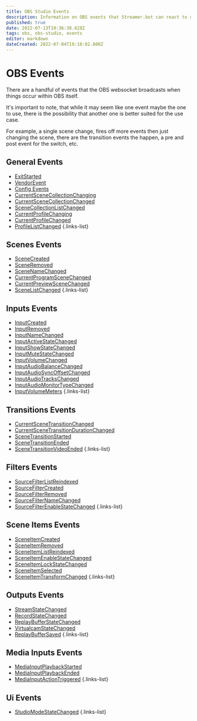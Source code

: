 ```yaml
---
title: OBS Studio Events
description: Information on OBS events that Streamer.bot can react to using actions.
published: true
date: 2022-07-13T19:36:38.828Z
tags: obs, obs-studio, events
editor: markdown
dateCreated: 2022-07-04T19:18:02.800Z
---
```


# OBS Events

There are a handful of events that the OBS websocket broadcasts when things occur within OBS itself.

It's important to note, that while it may seem like one event maybe the one to use, there is the possibility that another one is better suited for the use case.

For example, a single scene change, fires off more events then just changing the scene, there are the transition events the happen, a pre and post event for the switch, etc.

## General Events
* [ExitStarted]()
* [VendorEvent]()
* [Config Events]()
* [CurrentSceneCollectionChanging]()
* [CurrentSceneCollectionChanged]()
* [SceneCollectionListChanged]()
* [CurrentProfileChanging]()
* [CurrentProfileChanged]()
* [ProfileListChanged]()
{.links-list}
## Scenes Events
* [SceneCreated]()
* [SceneRemoved]()
* [SceneNameChanged]()
* [CurrentProgramSceneChanged]()
* [CurrentPreviewSceneChanged]()
* [SceneListChanged]()
{.links-list}
## Inputs Events
* [InputCreated]()
* [InputRemoved]()
* [InputNameChanged]()
* [InputActiveStateChanged]()
* [InputShowStateChanged]()
* [InputMuteStateChanged]()
* [InputVolumeChanged]()
* [InputAudioBalanceChanged]()
* [InputAudioSyncOffsetChanged]()
* [InputAudioTracksChanged]()
* [InputAudioMonitorTypeChanged]()
* [InputVolumeMeters]()
{.links-list}
## Transitions Events
* [CurrentSceneTransitionChanged]()
* [CurrentSceneTransitionDurationChanged]()
* [SceneTransitionStarted]()
* [SceneTransitionEnded]()
* [SceneTransitionVideoEnded]()
{.links-list}
## Filters Events
* [SourceFilterListReindexed]()
* [SourceFilterCreated]()
* [SourceFilterRemoved]()
* [SourceFilterNameChanged]()
* [SourceFilterEnableStateChanged]()
{.links-list}
## Scene Items Events
* [SceneItemCreated]()
* [SceneItemRemoved]()
* [SceneItemListReindexed]()
* [SceneItemEnableStateChanged]()
* [SceneItemLockStateChanged]()
* [SceneItemSelected]()
* [SceneItemTransformChanged]()
{.links-list}
## Outputs Events
* [StreamStateChanged]()
* [RecordStateChanged]()
* [ReplayBufferStateChanged]()
* [VirtualcamStateChanged]()
* [ReplayBufferSaved]()
{.links-list}
## Media Inputs Events
* [MediaInputPlaybackStarted]()
* [MediaInputPlaybackEnded]()
* [MediaInputActionTriggered]()
{.links-list}
## Ui Events
* [StudioModeStateChanged]()
{.links-list}
